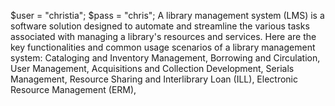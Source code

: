$user = "christia";
 $pass = "chris";
A library management system (LMS) is a software solution designed to automate and streamline the various tasks associated with managing a library's resources and services. Here are the key functionalities and common usage scenarios of a library management system:  Cataloging and Inventory Management,  Borrowing and Circulation, User Management, Acquisitions and Collection Development, Serials Management, Resource Sharing and Interlibrary Loan (ILL), Electronic Resource Management (ERM), 
